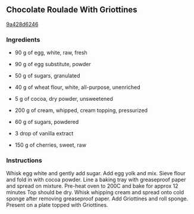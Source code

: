 ## Chocolate Roulade With Griottines

[9a428d6246](http://www.food.com/recipe/chocolate-roulade-with-griottines-438307)

### Ingredients

 - 90 g of egg, white, raw, fresh

 - 90 g of egg substitute, powder

 - 50 g of sugars, granulated

 - 40 g of wheat flour, white, all-purpose, unenriched

 - 5 g of cocoa, dry powder, unsweetened

 - 200 g of cream, whipped, cream topping, pressurized

 - 60 g of sugars, powdered

 - 3 drop of vanilla extract

 - 150 g of cherries, sweet, raw

### Instructions

Whisk egg white and gently add sugar. Add egg yolk and mix. Sieve flour and fold in with cocoa powder. Line a baking tray with greaseproof paper and spread on mixture. Pre-heat oven to 200C and bake for approx 12 minutes Top should be dry. Whisk whipping cream and spread onto cold sponge after removing greaseproof paper. Add Griottines and roll sponge. Present on a plate topped with Griottines.